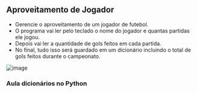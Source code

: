 ## Aproveitamento de Jogador

- Gerencie o aproveitamento de um jogador de futebol. 
- O programa vai ler pelo teclado o nome do jogador e quantas partidas ele jogou. 
- Depois vai ler a quantidade de gols feitos em cada partida. 
- No final, tudo isso será guardado em um dicionário incluindo o total de gols feitos durante o campeonato.


![image](https://user-images.githubusercontent.com/82416158/121268895-36ccb600-c895-11eb-8034-5b9ee4e3cd93.png)



### Aula dicionários no Python
